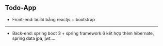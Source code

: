 ## Todo-App

- Front-end: build bằng reactjs + bootstrap
--------------------------------------------------------------------------------------------------------
- Back-end: spring boot 3 + spring framework 6 kết hợp thêm hibernate, spring data jpa, jwt....
